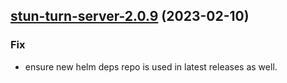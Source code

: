 

## [stun-turn-server-2.0.9](https://github.com/truecharts/charts/compare/stun-turn-server-2.0.8...stun-turn-server-2.0.9) (2023-02-10)

### Fix

- ensure new helm deps repo is used in latest releases as well.
  
  